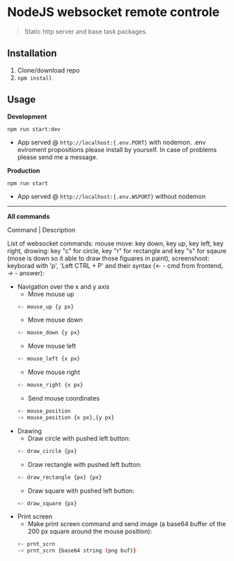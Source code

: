# NodeJS websocket remote controle

> Static http server and base task packages.

## Installation

1. Clone/download repo
2. `npm install`

## Usage

**Development**

`npm run start:dev`

- App served @ `http://localhost:{.env.PORT}` with nodemon. .env eviroment propositions please install by yourself. In case of problems please send me a message.

**Production**

`npm run start`

- App served @ `http://localhost:{.env.WSPORT}` without nodemon

---

**All commands**

Command | Description

List of websocket commands:
mouse move: key down, key up, key left, key right,
drowing: key "c" for circle, key "r" for rectangle and key "s" for sqaure (mose is down so it able to draw those figuares in paint),
screenshoot: keyborad with 'p', 'Left CTRL + P' and their syntax (<- - cmd from frontend, -> - answer):

- Navigation over the x and y axis
  - Move mouse up
  ```bash
  <- mouse_up {y px}
  ```
  - Move mouse down
  ```bash
  <- mouse_down {y px}
  ```
  - Move mouse left
  ```bash
  <- mouse_left {x px}
  ```
  - Move mouse right
  ```bash
  <- mouse_right {x px}
  ```
  - Send mouse coordinates
  ```bash
  <- mouse_position
  -> mouse_position {x px},{y px}
  ```
- Drawing
  - Draw circle with pushed left button:
  ```bash
  <- draw_circle {px}
  ```
  - Draw rectangle with pushed left button:
  ```bash
  <- draw_rectangle {px} {px}
  ```
  - Draw square with pushed left button:
  ```bash
  <- draw_square {px}
  ```
- Print screen
  - Make print screen command and send image (a base64 buffer of the 200 px square around the mouse position):
  ```bash
  <- prnt_scrn
  -> prnt_scrn {base64 string (png buf)}
  ```
